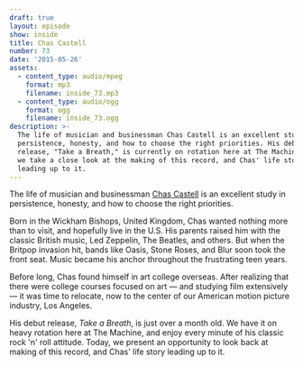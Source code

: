 ```yaml
---
draft: true
layout: episode
show: inside
title: Chas Castell
number: 73
date: '2015-05-26'
assets:
  - content_type: audio/mpeg
    format: mp3
    filename: inside_73.mp3
  - content_type: audio/ogg
    format: ogg
    filename: inside_73.ogg
description: >-
  The life of musician and businessman Chas Castell is an excellent study in
  persistence, honesty, and how to choose the right priorities. His debut
  release, "Take a Breath," is currently on rotation here at The Machine. Today,
  we take a close look at the making of this record, and Chas' life story
  leading up to it.
---
```

The life of musician and businessman [Chas Castell](http://chascastell.com) is an excellent study in persistence, honesty, and how to choose the right priorities. 

Born in the Wickham Bishops, United Kingdom, Chas wanted nothing more than to visit, and hopefully live in the U.S. His parents raised him with the classic British music, Led Zeppelin, The Beatles, and others. But when the Britpop invasion hit, bands like Oasis, Stone Roses, and Blur soon took the front seat. Music became his anchor throughout the frustrating teen years.

Before long, Chas found himself in art college overseas. After realizing that there were college courses focused on art &mdash; and studying film extensively &mdash; it was time to relocate, now to the center of our American motion picture industry, Los Angeles.

His debut release, *Take a Breath*, is just over a month old. We have it on heavy rotation here at The Machine, and enjoy every minute of his classic rock 'n' roll attitude. Today, we present an opportunity to look back at making of this record, and Chas' life story leading up to it.